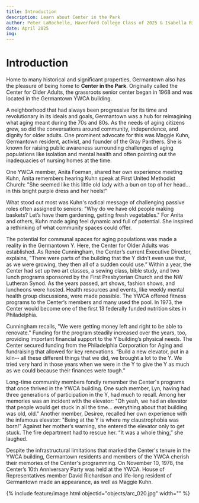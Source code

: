```yaml
---
title: Introduction
description: Learn about Center in the Park
author: Peter LaRochelle, Haverford College Class of 2025 & Isabella Rivera, Bryn Mawr College Class of 2025
date: April 2025
img: 
---
```



# Introduction 

Home to many historical and significant properties, Germantown also has the pleasure of being home to **Center in the Park**. Originally called the Center for Older Adults, the grassroots senior center began in 1968 and was located in the Germantown YWCA building. 

A neighborhood that had always been progressive for its time and revolutionary in its ideals and goals, Germantown was a hub for reimagining what aging meant during the 70s and 80s. As the needs of aging citizens grew, so did the conversations around community, independence, and dignity for older adults. One prominent advocate for this was Maggie Kuhn, Germantown resident, activist, and founder of the Gray Panthers. She is known for raising public awareness surrounding challenges of aging populations like isolation and mental health and often pointing out the inadequacies of nursing homes at the time.  

One YWCA member, Anita Foeman, shared her own experience meeting Kuhn, Anita remembers hearing Kuhn speak at First United Methodist Church: "She seemed like this little old lady with a bun on top of her head... in this bright purple dress and her heels!" 

What stood out most was Kuhn's radical message of challenging passive roles often assigned to seniors: "Why do we have old people making baskets? Let’s have them gardening, getting fresh vegetables." For Anita and others, Kuhn made aging feel dynamic and full of potential. She inspired a rethinking of what community spaces could offer. 

The potential for communal spaces for aging populations was made a reality in the Germantown Y. Here, the Center for Older Adults was established. As Renée Cunningham, the Center’s current Executive Director, explains, "There were parts of the building that the Y didn’t even use that, as we were growing, they then all of a sudden could use.” Within a year, the Center had set up two art classes, a sewing class, bible study, and two lunch programs sponsored by the First Presbyterian Church and the NW Lutheran Synod. As the years passed, art shows, fashion shows, and luncheons were hosted. Health resources and events, like weekly mental health group discussions, were made possible. The YWCA offered fitness programs to the Center’s members and many used the pool. In 1973, the Center would become one of the first 13 federally funded nutrition sites in Philadelphia.

Cunningham recalls, "We were getting money left and right to be able to renovate." Funding for the program steadily increased over the years, too, providing important financial support to the Y building’s physical needs. The Center secured funding from the Philadelphia Corporation for Aging and fundraising that allowed for key renovations. “Build a new elevator, put in a kiln-- all these different things that we did, we brought a lot to the Y. We tried very hard in those years when we were in the Y to give the Y as much as we could because their finances were tough.” 

Long-time community members fondly remember the Center's programs that once thrived in the YWCA building. One such member, Lyn, having had three generations of participation in the Y, had much to recall. Among her memories was an incident with the elevator: "Oh yeah, we had an elevator that people would get stuck in all the time… everything about that building was old, old." Another member, Desiree, recalled her own experience with the infamous elevator: "Being at the Y is where my claustrophobia was born!" Against her mother’s warning, she entered the elevator only to get stuck. The fire department had to rescue her. “It was a whole thing,” she laughed.  

Despite the infrastructural limitations that marked the Center's tenure in the YWCA building, Germantown residents and members of the YWCA cherish their memories of the Center's programming. On November 10, 1978, the Center’s 10th Anniversary Party was held at the YWCA. House of Representatives member David Richardson and life-long resident of Germantown made an appearance, as well as Maggie Kuhn.  

{% include feature/image.html objectid="objects/arc_020.jpg" width="" %}